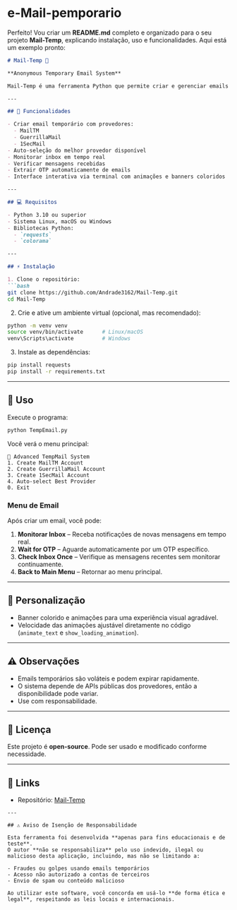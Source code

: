 # e-Mail-pemporario

Perfeito! Vou criar um **README.md** completo e organizado para o seu projeto **Mail-Temp**, explicando instalação, uso e funcionalidades. Aqui está um exemplo pronto:

````markdown
# Mail-Temp 🚀

**Anonymous Temporary Email System**  

Mail-Temp é uma ferramenta Python que permite criar e gerenciar emails temporários de forma rápida e prática. Suporta múltiplos provedores e funcionalidades avançadas como monitoramento de inbox e extração automática de OTPs.

---

## 🔹 Funcionalidades

- Criar email temporário com provedores:
  - MailTM
  - GuerrillaMail
  - 1SecMail
- Auto-seleção do melhor provedor disponível
- Monitorar inbox em tempo real
- Verificar mensagens recebidas
- Extrair OTP automaticamente de emails
- Interface interativa via terminal com animações e banners coloridos

---

## 💻 Requisitos

- Python 3.10 ou superior
- Sistema Linux, macOS ou Windows
- Bibliotecas Python:
  - `requests`
  - `colorama`

---

## ⚡ Instalação

1. Clone o repositório:
```bash
git clone https://github.com/Andrade3162/Mail-Temp.git
cd Mail-Temp
````

2. Crie e ative um ambiente virtual (opcional, mas recomendado):

```bash
python -m venv venv
source venv/bin/activate      # Linux/macOS
venv\Scripts\activate         # Windows
```

3. Instale as dependências:

```bash
pip install requests
pip install -r requirements.txt
```

---

## 🚀 Uso

Execute o programa:

```bash
python TempEmail.py
```

Você verá o menu principal:

```
🚀 Advanced TempMail System
1. Create MailTM Account
2. Create GuerrillaMail Account
3. Create 1SecMail Account
4. Auto-select Best Provider
0. Exit
```

### Menu de Email

Após criar um email, você pode:

1. **Monitorar Inbox** – Receba notificações de novas mensagens em tempo real.
2. **Wait for OTP** – Aguarde automaticamente por um OTP específico.
3. **Check Inbox Once** – Verifique as mensagens recentes sem monitorar continuamente.
4. **Back to Main Menu** – Retornar ao menu principal.

---

## 🎨 Personalização

* Banner colorido e animações para uma experiência visual agradável.
* Velocidade das animações ajustável diretamente no código (`animate_text` e `show_loading_animation`).

---

## ⚠️ Observações

* Emails temporários são voláteis e podem expirar rapidamente.
* O sistema depende de APIs públicas dos provedores, então a disponibilidade pode variar.
* Use com responsabilidade.

---

## 📄 Licença

Este projeto é **open-source**. Pode ser usado e modificado conforme necessidade.

---

## 🔗 Links

* Repositório: [Mail-Temp](https://github.com/Andrade3162/Mail-Temp)

```
---

## ⚠️ Aviso de Isenção de Responsabilidade

Esta ferramenta foi desenvolvida **apenas para fins educacionais e de teste**.  
O autor **não se responsabiliza** pelo uso indevido, ilegal ou malicioso desta aplicação, incluindo, mas não se limitando a:

- Fraudes ou golpes usando emails temporários  
- Acesso não autorizado a contas de terceiros  
- Envio de spam ou conteúdo malicioso  

Ao utilizar este software, você concorda em usá-lo **de forma ética e legal**, respeitando as leis locais e internacionais.

